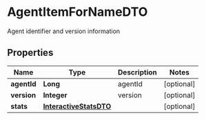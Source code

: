 

# AgentItemForNameDTO

Agent identifier and version information

## Properties

| Name | Type | Description | Notes |
|------------ | ------------- | ------------- | -------------|
|**agentId** | **Long** | agentId |  [optional] |
|**version** | **Integer** | version |  [optional] |
|**stats** | [**InteractiveStatsDTO**](InteractiveStatsDTO.md) |  |  [optional] |



